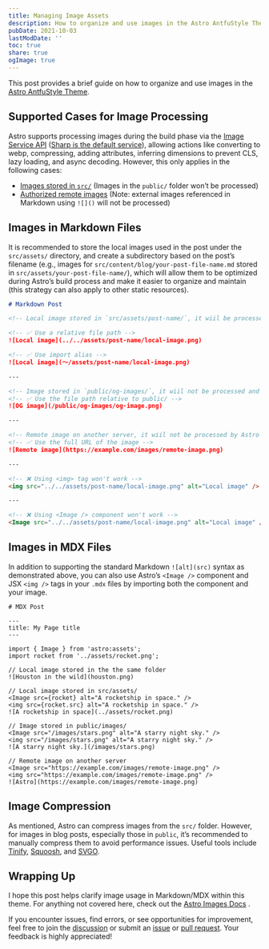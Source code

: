 ```yaml
---
title: Managing Image Assets
description: How to organize and use images in the Astro AntfuStyle Theme
pubDate: 2021-10-03
lastModDate: ''
toc: true
share: true
ogImage: true
---
```



This post provides a brief guide on how to organize and use images in the [Astro AntfuStyle Theme](https://github.com/lin-stephanie/astro-antfustyle-theme).

## Supported Cases for Image Processing

Astro supports processing images during the build phase via the [Image Service API](https://docs.astro.build/en/reference/image-service-reference/) ([Sharp is the default service](https://docs.astro.build/en/guides/images/#default-image-service)), allowing actions like converting to webp, compressing, adding attributes, inferring dimensions to prevent CLS, lazy loading, and async decoding. However, this only applies in the following cases:

- [Images stored in `src/`](https://docs.astro.build/en/guides/images/#where-to-store-images) (Images in the `public/` folder won’t be processed)
- [Authorized remote images](https://docs.astro.build/en/guides/images/#authorizing-remote-images) (Note: external images referenced in Markdown using `![]()` will not be processed)

## Images in Markdown Files

It is recommended to store the local images used in the post under the `src/assets/` directory, and create a subdirectory based on the post’s filename (e.g., images for `src/content/blog/your-post-file-name.md` stored in `src/assets/your-post-file-name/`), which will allow them to be optimized during Astro’s build process and make it easier to organize and maintain (this strategy can also apply to other static resources).


```md title='src/content/blog/post-name.md' wrap
# Markdown Post

<!-- Local image stored in `src/assets/post-name/`, it wiil be processed and optimized by Astro, resulting in hashed filenames and output to the `_astro/` directory within `dist` -->

<!-- ✅ Use a relative file path -->
![Local image](../../assets/post-name/local-image.png)

<!-- ✅ Use import alias -->
![Local image](～/assets/post-name/local-image.png)

---

<!-- Image stored in `public/og-images/`, it wiil not be processed and optimized by Astro -->
<!-- ✅ Use the file path relative to public/ -->
![OG image](/public/og-images/og-image.png)

---

<!-- Remote image on another server, it wiil not be processed by Astro -->
<!-- ✅ Use the full URL of the image -->
![Remote image](https://example.com/images/remote-image.png)

---

<!-- ❌ Using <img> tag won't work -->
<img src="../../assets/post-name/local-image.png" alt="Local image" />

---

<!-- ❌ Using <Image /> component won't work -->
<Image src="../../assets/post-name/local-image.png" alt="Local image" />

```

## Images in MDX Files

In addition to supporting the standard Markdown `![alt](src)` syntax as demonstrated above, you can also use Astro’s `<Image />` component and JSX `<img />` tags in your `.mdx` files by importing both the component and your image.

```mdx title='src/content/blog/post-name.mdx'
# MDX Post

---
title: My Page title
---

import { Image } from 'astro:assets';
import rocket from '../assets/rocket.png';

// Local image stored in the the same folder
![Houston in the wild](houston.png)

// Local image stored in src/assets/
<Image src={rocket} alt="A rocketship in space." />
<img src={rocket.src} alt="A rocketship in space." />
![A rocketship in space](../assets/rocket.png)

// Image stored in public/images/
<Image src="/images/stars.png" alt="A starry night sky." />
<img src="/images/stars.png" alt="A starry night sky." />
![A starry night sky.](/images/stars.png)

// Remote image on another server
<Image src="https://example.com/images/remote-image.png" />
<img src="https://example.com/images/remote-image.png" />
![Astro](https://example.com/images/remote-image.png)
```

## Image Compression

As mentioned, Astro can compress images from the `src/` folder. However, for images in blog posts, especially those in `public`, it’s recommended to manually compress them to avoid performance issues. Useful tools include [Tinify](https://tinify.com/web), [Squoosh](https://squoosh.app/), and [SVGO](https://svgo.dev/).

## Wrapping Up

I hope this post helps clarify image usage in Markdown/MDX within this theme. For anything not covered here, check out the [Astro Images Docs](https://docs.astro.build/en/guides/images/) .

If you encounter issues, find errors, or see opportunities for improvement, feel free to join the [discussion](https://github.com/lin-stephanie/astro-antfustyle-theme) or submit an [issue](https://github.com/lin-stephanie/astro-antfustyle-theme/issues) or [pull request](https://github.com/lin-stephanie/astro-antfustyle-theme/pulls). Your feedback is highly appreciated!
